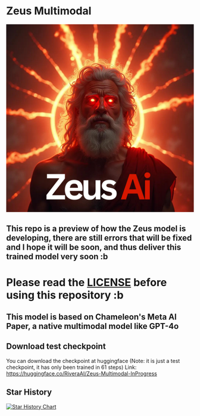 # Zeus Multimodal
<p align="center">
  <img src="Zeusai.png" alt="Descripción de la imagen">
</p>

## This repo is a preview of how the Zeus model is developing, there are still errors that will be fixed and I hope it will be soon, and thus deliver this trained model very soon :b

# Please read the [LICENSE](LICENSE.txt) before using this repository :b

## This model is based on Chameleon's Meta AI Paper, a native multimodal model like GPT-4o

## Download test checkpoint

You can download the checkpoint at huggingface (Note: it is just a test checkpoint, it has only been trained in 61 steps) 
Link: https://huggingface.co/RiveraAI/Zeus-Multimodal-InProgress

## Star History

[![Star History Chart](https://api.star-history.com/svg?repos=Rivera-ai/Zeus-Multimodal-InProgress&type=Date)](https://star-history.com/#Rivera-ai/Zeus-Multimodal-InProgress&Date)
